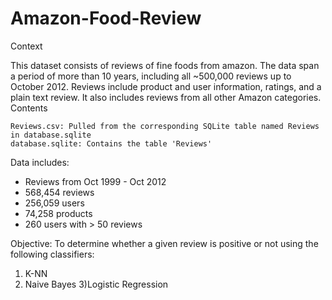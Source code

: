# Amazon-Food-Review
Context

This dataset consists of reviews of fine foods from amazon. The data span a period of more than 10 years, including all ~500,000 reviews up to October 2012. Reviews include product and user information, ratings, and a plain text review. It also includes reviews from all other Amazon categories.
Contents

    Reviews.csv: Pulled from the corresponding SQLite table named Reviews in database.sqlite
    database.sqlite: Contains the table 'Reviews'

Data includes:
- Reviews from Oct 1999 - Oct 2012
- 568,454 reviews
- 256,059 users
- 74,258 products
- 260 users with > 50 reviews

Objective: To determine whether a given review is positive or not using the following classifiers:
1) K-NN
2) Naive Bayes
3)Logistic Regression

